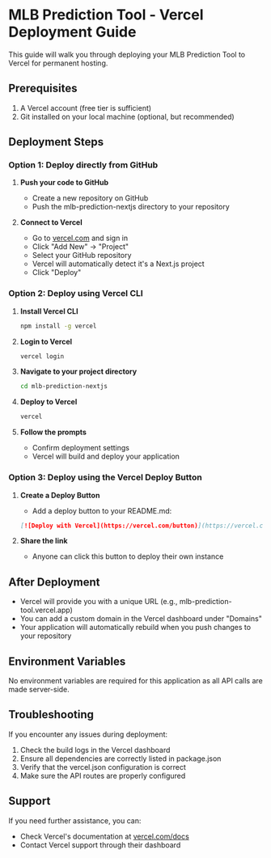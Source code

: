 # MLB Prediction Tool - Vercel Deployment Guide

This guide will walk you through deploying your MLB Prediction Tool to Vercel for permanent hosting.

## Prerequisites

1. A Vercel account (free tier is sufficient)
2. Git installed on your local machine (optional, but recommended)

## Deployment Steps

### Option 1: Deploy directly from GitHub

1. **Push your code to GitHub**
   - Create a new repository on GitHub
   - Push the mlb-prediction-nextjs directory to your repository

2. **Connect to Vercel**
   - Go to [vercel.com](https://vercel.com) and sign in
   - Click "Add New" → "Project"
   - Select your GitHub repository
   - Vercel will automatically detect it's a Next.js project
   - Click "Deploy"

### Option 2: Deploy using Vercel CLI

1. **Install Vercel CLI**
   ```bash
   npm install -g vercel
   ```

2. **Login to Vercel**
   ```bash
   vercel login
   ```

3. **Navigate to your project directory**
   ```bash
   cd mlb-prediction-nextjs
   ```

4. **Deploy to Vercel**
   ```bash
   vercel
   ```

5. **Follow the prompts**
   - Confirm deployment settings
   - Vercel will build and deploy your application

### Option 3: Deploy using the Vercel Deploy Button

1. **Create a Deploy Button**
   - Add a deploy button to your README.md:
   ```markdown
   [![Deploy with Vercel](https://vercel.com/button)](https://vercel.com/new/clone?repository-url=https://github.com/yourusername/mlb-prediction-nextjs)
   ```

2. **Share the link**
   - Anyone can click this button to deploy their own instance

## After Deployment

- Vercel will provide you with a unique URL (e.g., mlb-prediction-tool.vercel.app)
- You can add a custom domain in the Vercel dashboard under "Domains"
- Your application will automatically rebuild when you push changes to your repository

## Environment Variables

No environment variables are required for this application as all API calls are made server-side.

## Troubleshooting

If you encounter any issues during deployment:

1. Check the build logs in the Vercel dashboard
2. Ensure all dependencies are correctly listed in package.json
3. Verify that the vercel.json configuration is correct
4. Make sure the API routes are properly configured

## Support

If you need further assistance, you can:
- Check Vercel's documentation at [vercel.com/docs](https://vercel.com/docs)
- Contact Vercel support through their dashboard
